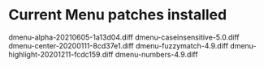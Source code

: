 # Current Menu patches installed

dmenu-alpha-20210605-1a13d04.diff
dmenu-caseinsensitive-5.0.diff
dmenu-center-20200111-8cd37e1.diff
dmenu-fuzzymatch-4.9.diff
dmenu-highlight-20201211-fcdc159.diff
dmenu-numbers-4.9.diff
